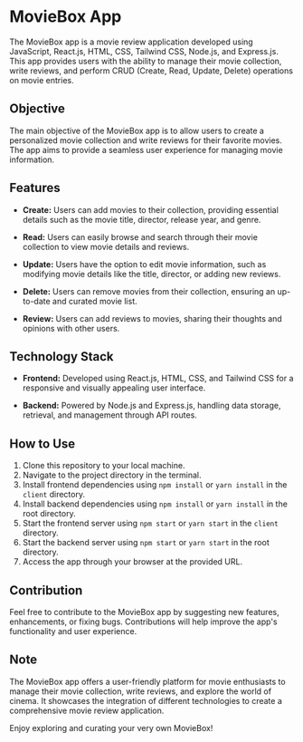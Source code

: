 # MovieBox App

The MovieBox app is a movie review application developed using JavaScript, React.js, HTML, CSS, Tailwind CSS, Node.js, and Express.js. This app provides users with the ability to manage their movie collection, write reviews, and perform CRUD (Create, Read, Update, Delete) operations on movie entries.

## Objective

The main objective of the MovieBox app is to allow users to create a personalized movie collection and write reviews for their favorite movies. The app aims to provide a seamless user experience for managing movie information.

## Features

- **Create:** Users can add movies to their collection, providing essential details such as the movie title, director, release year, and genre.

- **Read:** Users can easily browse and search through their movie collection to view movie details and reviews.

- **Update:** Users have the option to edit movie information, such as modifying movie details like the title, director, or adding new reviews.

- **Delete:** Users can remove movies from their collection, ensuring an up-to-date and curated movie list.

- **Review:** Users can add reviews to movies, sharing their thoughts and opinions with other users.

## Technology Stack

- **Frontend:** Developed using React.js, HTML, CSS, and Tailwind CSS for a responsive and visually appealing user interface.

- **Backend:** Powered by Node.js and Express.js, handling data storage, retrieval, and management through API routes.

## How to Use

1. Clone this repository to your local machine.
2. Navigate to the project directory in the terminal.
3. Install frontend dependencies using `npm install` or `yarn install` in the `client` directory.
4. Install backend dependencies using `npm install` or `yarn install` in the root directory.
5. Start the frontend server using `npm start` or `yarn start` in the `client` directory.
6. Start the backend server using `npm start` or `yarn start` in the root directory.
7. Access the app through your browser at the provided URL.

## Contribution

Feel free to contribute to the MovieBox app by suggesting new features, enhancements, or fixing bugs. Contributions will help improve the app's functionality and user experience.

## Note

The MovieBox app offers a user-friendly platform for movie enthusiasts to manage their movie collection, write reviews, and explore the world of cinema. It showcases the integration of different technologies to create a comprehensive movie review application.

Enjoy exploring and curating your very own MovieBox!

